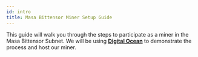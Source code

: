 ```yaml
---
id: intro
title: Masa Bittensor Miner Setup Guide
---
```


This guide will walk you through the steps to participate as a miner in the Masa Bittensor Subnet. We will be using **[Digital Ocean](https://cloud.digitalocean.com/)** to demonstrate the process and host our miner.

